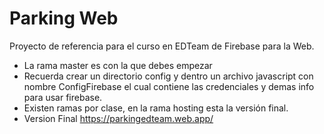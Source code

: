 # Parking Web
Proyecto de referencia para el curso en EDTeam de Firebase para la Web.
- La rama master es con la que debes empezar
- Recuerda crear un directorio config y dentro un archivo javascript con nombre ConfigFirebase el cual contiene las credenciales y demas info para usar firebase.
- Existen ramas por clase, en la rama hosting esta la versión final.
- Version Final
  https://parkingedteam.web.app/

